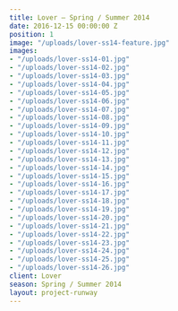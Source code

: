 ```yaml
---
title: Lover — Spring / Summer 2014
date: 2016-12-15 00:00:00 Z
position: 1
image: "/uploads/lover-ss14-feature.jpg"
images:
- "/uploads/lover-ss14-01.jpg"
- "/uploads/lover-ss14-02.jpg"
- "/uploads/lover-ss14-03.jpg"
- "/uploads/lover-ss14-04.jpg"
- "/uploads/lover-ss14-05.jpg"
- "/uploads/lover-ss14-06.jpg"
- "/uploads/lover-ss14-07.jpg"
- "/uploads/lover-ss14-08.jpg"
- "/uploads/lover-ss14-09.jpg"
- "/uploads/lover-ss14-10.jpg"
- "/uploads/lover-ss14-11.jpg"
- "/uploads/lover-ss14-12.jpg"
- "/uploads/lover-ss14-13.jpg"
- "/uploads/lover-ss14-14.jpg"
- "/uploads/lover-ss14-15.jpg"
- "/uploads/lover-ss14-16.jpg"
- "/uploads/lover-ss14-17.jpg"
- "/uploads/lover-ss14-18.jpg"
- "/uploads/lover-ss14-19.jpg"
- "/uploads/lover-ss14-20.jpg"
- "/uploads/lover-ss14-21.jpg"
- "/uploads/lover-ss14-22.jpg"
- "/uploads/lover-ss14-23.jpg"
- "/uploads/lover-ss14-24.jpg"
- "/uploads/lover-ss14-25.jpg"
- "/uploads/lover-ss14-26.jpg"
client: Lover
season: Spring / Summer 2014
layout: project-runway
---
```



